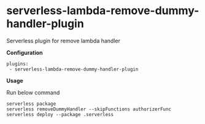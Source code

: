 # serverless-lambda-remove-dummy-handler-plugin
Serverless plugin for remove lambda handler

**Configuration**
```
plugins:
 - serverless-lambda-remove-dummy-handler-plugin
```


**Usage**

Run below command
```
serverless package
serverless removeDummyHandler --skipFunctions authorizerFunc
serverless deploy --package .serverless
```
